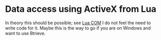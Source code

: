 # Data access using ActiveX from Lua

In theory this should be possible; see [Lua COM](http://lua-users.org/wiki/LuaCom)
I do not feel the need to write code for it.
Maybe this is the way to go if you are on Windows and want to use Btrieve.

